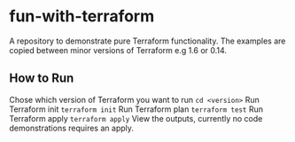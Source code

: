 # fun-with-terraform
A repository to demonstrate pure Terraform functionality. The examples are copied between minor versions of Terraform e.g 1.6 or 0.14.


## How to Run
Chose which version of Terraform you want to run
```cd <version>```
Run Terraform init
```terraform init```
Run Terraform plan
```terraform test```
Run Terraform apply
```terraform apply```
View the outputs, currently no code demonstrations requires an apply.